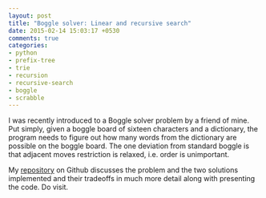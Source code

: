 ```yaml
---
layout: post
title: "Boggle solver: Linear and recursive search"
date: 2015-02-14 15:03:17 +0530
comments: true
categories: 
- python
- prefix-tree
- trie
- recursion
- recursive-search
- boggle
- scrabble
---
```


I was recently introduced to a Boggle solver problem by a friend of mine. Put simply, given a boggle board of sixteen characters and a dictionary, the program needs to figure out how many words from the dictionary are possible on the boggle board. The one deviation from standard boggle is that adjacent moves restriction is relaxed, i.e. order is unimportant.

My [repository][bogglerep] on Github discusses the problem and the two solutions implemented and their tradeoffs in much more detail along with presenting the code. Do visit.

<!--links-->
[bogglerep]: https://github.com/akhilsbehl/boggle-scrabble
